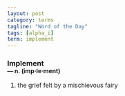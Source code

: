 ```yaml
---
layout: post
category: terms
tagline: "Word of the Day"
tags: [alpha_i]
term: implement
---
```


<h3>Implement<br/> <small>&mdash; n. (imp<span>&middot;</span>le<span>&middot;</span>ment)</small></h3>
<p><ol><li>the grief felt by a mischievous fairy</li>
</ol></p>
